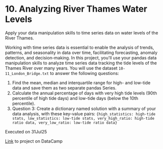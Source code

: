 # 10. Analyzing River Thames Water Levels
Apply your data manipulation skills to time series data on water levels of the River Thames.

Working with time series data is essential to enable the analysis of trends, patterns, and seasonality in data over time, facilitating forecasting, anomaly detection, and decision-making.
In this project, you'll use your pandas data manipulation skills to analyze time series data tracking the tide levels of the Thames River over many years. You will use the dataset `10-11_London_Bridge.txt` to answer the following questions:
1. Find the mean, median and interquartile range for high- and low-tide data and save them as two separate pandas Series.
2. Calculate the annual percentage of days with very high tide levels (90th percentile of high tide days) and low-tide days (below the 10th percentile).
3. Question 3: Create a dictionary named solution with a summary of your data analysis, with these key-value pairs:
`{high_statistics: high-tide stats, low_statistics: low-tide stats, very_high_ratio: high-tide ratio data, very_low_ratio: low-tide ratio data}`

Executed on 31Jul25

[Link](https://app.datacamp.com/learn/projects/anayzing-river-thames-water-levels) to project on DataCamp

